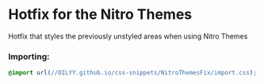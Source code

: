 # Hotfix for the Nitro Themes
Hotfix that styles the previously unstyled areas when using Nitro Themes

### Importing:
```css
@import url(//OILYY.github.io/css-snippets/NitroThemesFix/import.css);

